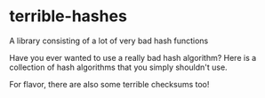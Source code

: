 # terrible-hashes
A library consisting of a lot of very bad hash functions

Have you ever wanted to use a really bad hash algorithm? Here is a collection of hash algorithms that you simply shouldn't use.

For flavor, there are also some terrible checksums too!